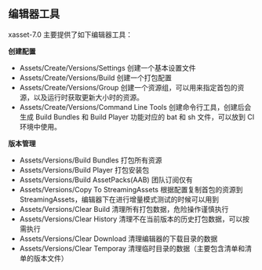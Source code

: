 <!-- docs/menuitems.md -->
## 编辑器工具

xasset-7.0 主要提供了如下编辑器工具：

**创建配置**

- Assets/Create/Versions/Settings 创建一个基本设置文件
- Assets/Create/Versions/Build 创建一个打包配置
- Assets/Create/Versions/Group 创建一个资源组，可以用来指定首包的资源，以及运行时获取更新大小时的资源。
- Assets/Create/Versions/Command Line Tools 创建命令行工具，创建后会生成 Build Bundles 和 Build Player 功能对应的 bat 和 sh 文件，可以放到 CI 环境中使用。

**版本管理**

- Assets/Versions/Build Bundles 打包所有资源
- Assets/Versions/Build Player 打包安装包
- Assets/Versions/Build AssetPacks(AAB) 团队订阅仅有
- Assets/Versions/Copy To StreamingAssets 根据配置复制首包的资源到 StreamingAssets，编辑器下在进行增量模式测试的时候可以用到
- Assets/Versions/Clear Build 清理所有打包数据，危险操作谨慎执行
- Assets/Versions/Clear History 清理不在当前版本的历史打包数据，可以按需执行
- Assets/Versions/Clear Download 清理编辑器的下载目录的数据
- Assets/Versions/Clear Temporay 清理临时目录的数据（主要包含清单和清单的版本文件）